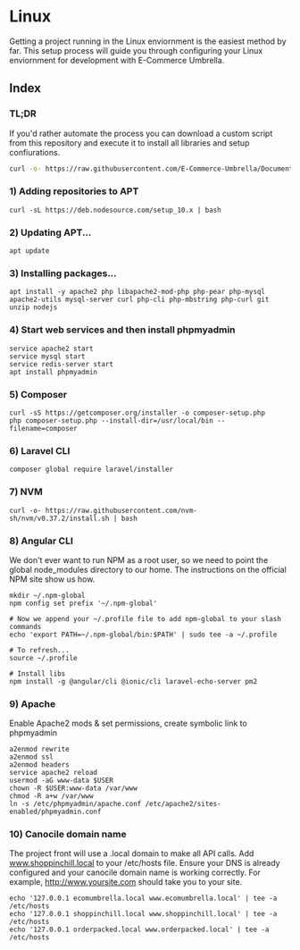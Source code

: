 # Linux

Getting a project running in the Linux enviornment is the easiest method by far. This setup process will guide you through configuring your Linux enviornment for development with E-Commerce Umbrella.

## Index

### TL;DR
If you'd rather automate the process you can download a custom script from this repository and execute it to install all libraries and setup confiurations.
```bash
curl -o- https://raw.githubusercontent.com/E-Commerce-Umbrella/Documents/main/setup-enviornment.sh?token=AAHXDSPL2GXYH2Q4JKOFWQC74Y4BI | sudo -E bash -
```

### 1) Adding repositories to APT
```
curl -sL https://deb.nodesource.com/setup_10.x | bash
```
### 2) Updating APT...
```
apt update
```

### 3) Installing packages...
```
apt install -y apache2 php libapache2-mod-php php-pear php-mysql apache2-utils mysql-server curl php-cli php-mbstring php-curl git unzip nodejs 
```

### 4) Start web services and then install phpmyadmin
```
service apache2 start
service mysql start
service redis-server start
apt install phpmyadmin
```

### 5) Composer
```
curl -sS https://getcomposer.org/installer -o composer-setup.php
php composer-setup.php --install-dir=/usr/local/bin --filename=composer
```

### 6) Laravel CLI
```
composer global require laravel/installer
```

### 7) NVM
```
curl -o- https://raw.githubusercontent.com/nvm-sh/nvm/v0.37.2/install.sh | bash
```

### 8) Angular CLI
We don't ever want to run NPM as a root user, so we need to point the global node_modules directory to our home. The instructions on the official NPM site show us how.
```
mkdir ~/.npm-global
npm config set prefix '~/.npm-global'

# Now we append your ~/.profile file to add npm-global to your slash commands
echo 'export PATH=~/.npm-global/bin:$PATH' | sudo tee -a ~/.profile

# To refresh...
source ~/.profile

# Install libs
npm install -g @angular/cli @ionic/cli laravel-echo-server pm2
```

### 9) Apache
Enable Apache2 mods & set permissions, create symbolic link to phpmyadmin
```
a2enmod rewrite
a2enmod ssl
a2enmod headers
service apache2 reload
usermod -aG www-data $USER
chown -R $USER:www-data /var/www
chmod -R a+w /var/www
ln -s /etc/phpmyadmin/apache.conf /etc/apache2/sites-enabled/phpmyadmin.conf
```

### 10) Canocile domain name
The project front will use a .local domain to make all API calls. Add www.shoppinchill.local to your /etc/hosts file. Ensure your DNS is already configured and your canocile domain name is working correctly. For example, http://www.yoursite.com should take you to your site.
```
echo '127.0.0.1 ecomumbrella.local www.ecomumbrella.local' | tee -a /etc/hosts
echo '127.0.0.1 shoppinchill.local www.shoppinchill.local' | tee -a /etc/hosts
echo '127.0.0.1 orderpacked.local www.orderpacked.local' | tee -a /etc/hosts
```
